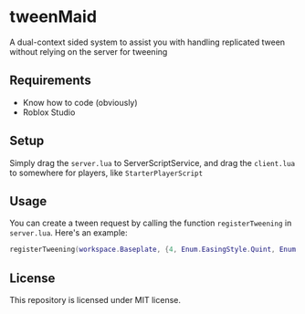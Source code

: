 # tweenMaid
A dual-context sided system to assist you with handling replicated tween without relying on the server for tweening


## Requirements
* Know how to code (obviously)
* Roblox Studio

## Setup

Simply drag the `server.lua` to ServerScriptService, and drag the `client.lua` to somewhere for players, like `StarterPlayerScript`

## Usage
You can create a tween request by calling the function `registerTweening` in `server.lua`. Here's an example:

```lua
registerTweening(workspace.Baseplate, {4, Enum.EasingStyle.Quint, Enum.EasingDirection.InOut}, {Size = Vector3.new(25, 25, 25)})
```

## License

This repository is licensed under MIT license.
